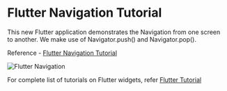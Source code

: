 # Flutter Navigation Tutorial

This new Flutter application demonstrates the Navigation from one screen to another. We make use of Navigator.push() and Navigator.pop().

Reference - [Flutter Navigation Tutorial](https://www.tutorialkart.com/flutter/flutter-navigation-from-one-screen-to-another/)

![Flutter Navigation](https://user-images.githubusercontent.com/26165775/73604470-67248600-45b7-11ea-9335-d39c746e6b31.png)

For complete list of tutorials on Flutter widgets, refer [Flutter Tutorial](https://www.tutorialkart.com/flutter/)
